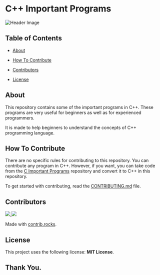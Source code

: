 # C++ Important Programs

![Header Image](readme_header.png)

## Table of Contents

-   [About](#about)

-   [How To Contribute](#how-to-contribute)

-   [Contributors](#contributors)

-   [License](#license)

## About

This repository contains some of the important programs in C++. These programs are very useful for beginners as well as for experienced programmers.

It is made to help beginners to understand the concepts of C++ programming language.

## How To Contribute

There are no specific rules for contributing to this repository. You can contribute any program in C++. However, if you want, you can take code from the [C Important Programs](https://github.com/programming-kkw/c-important-programs) repository and convert it to C++ in this repository.

To get started with contributing, read the [CONTRIBUTING.md](CONTRIBUTING.md) file.

## Contributors

<a href="https://github.com/programming-kkw/c-important-programs/graphs/contributors">
  <img src="https://contrib.rocks/image?repo=programming-kkw/c-important-programs" />
</a>
<a href="https://github.com/harshalself/harshalself/graphs/contributors">
  <img src="https://contrib.rocks/image?repo=harshalself/harshalself" />
</a>

Made with [contrib.rocks](https://contrib.rocks).

## License

This project uses the following license: **MIT License**.

## Thank You.